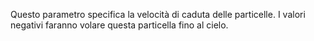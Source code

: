 Questo parametro specifica la velocità di caduta delle particelle. I valori negativi faranno volare questa particella fino al cielo.